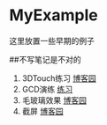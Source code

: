 # MyExample
这里放置一些早期的例子


##不写笔记是不对的 
1. 3DTouch练习 [博客园](http://www.cnblogs.com/kinghx/p/5185239.html)
2. GCD演练 [练习](https://www.zybuluo.com/kingw/note/347920)
3. 毛玻璃效果 [博客园](http://www.cnblogs.com/kinghx/p/5322838.html)
4. 截屏 [博客园](http://www.cnblogs.com/kinghx/p/5379688.html)